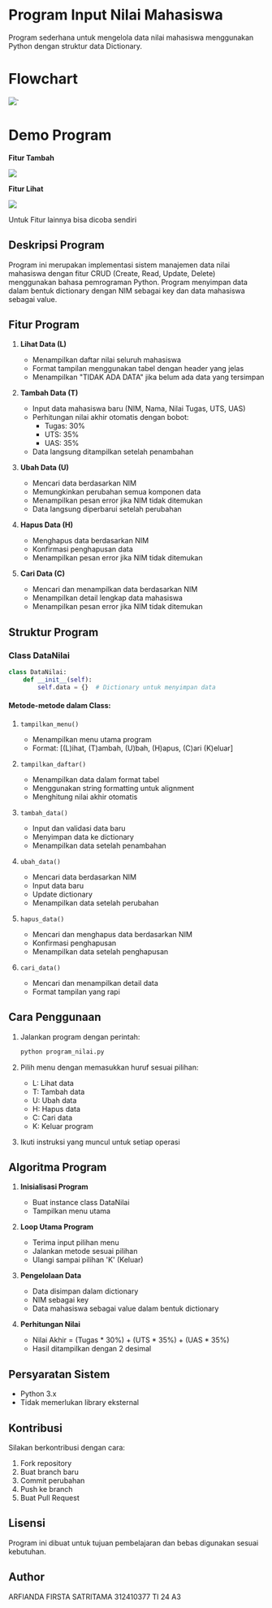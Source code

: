 # Program Input Nilai Mahasiswa

Program sederhana untuk mengelola data nilai mahasiswa menggunakan Python dengan struktur data Dictionary.


# Flowchart

![](datanilai.drawio.png)`

# Demo Program

**Fitur Tambah**

![](gif/tambah.gif)

**Fitur Lihat**

![](gif/lihat.gif)


Untuk Fitur lainnya bisa dicoba sendiri


## Deskripsi Program

Program ini merupakan implementasi sistem manajemen data nilai mahasiswa dengan fitur CRUD (Create, Read, Update, Delete) menggunakan bahasa pemrograman Python. Program menyimpan data dalam bentuk dictionary dengan NIM sebagai key dan data mahasiswa sebagai value.

## Fitur Program

1. **Lihat Data (L)**
   - Menampilkan daftar nilai seluruh mahasiswa
   - Format tampilan menggunakan tabel dengan header yang jelas
   - Menampilkan "TIDAK ADA DATA" jika belum ada data yang tersimpan

2. **Tambah Data (T)**
   - Input data mahasiswa baru (NIM, Nama, Nilai Tugas, UTS, UAS)
   - Perhitungan nilai akhir otomatis dengan bobot:
     - Tugas: 30%
     - UTS: 35%
     - UAS: 35%
   - Data langsung ditampilkan setelah penambahan

3. **Ubah Data (U)**
   - Mencari data berdasarkan NIM
   - Memungkinkan perubahan semua komponen data
   - Menampilkan pesan error jika NIM tidak ditemukan
   - Data langsung diperbarui setelah perubahan

4. **Hapus Data (H)**
   - Menghapus data berdasarkan NIM
   - Konfirmasi penghapusan data
   - Menampilkan pesan error jika NIM tidak ditemukan

5. **Cari Data (C)**
   - Mencari dan menampilkan data berdasarkan NIM
   - Menampilkan detail lengkap data mahasiswa
   - Menampilkan pesan error jika NIM tidak ditemukan

## Struktur Program

### Class DataNilai
```python
class DataNilai:
    def __init__(self):
        self.data = {}  # Dictionary untuk menyimpan data
```

#### Metode-metode dalam Class:

1. `tampilkan_menu()`
   - Menampilkan menu utama program
   - Format: [(L)ihat, (T)ambah, (U)bah, (H)apus, (C)ari (K)eluar]

2. `tampilkan_daftar()`
   - Menampilkan data dalam format tabel
   - Menggunakan string formatting untuk alignment
   - Menghitung nilai akhir otomatis

3. `tambah_data()`
   - Input dan validasi data baru
   - Menyimpan data ke dictionary
   - Menampilkan data setelah penambahan

4. `ubah_data()`
   - Mencari data berdasarkan NIM
   - Input data baru
   - Update dictionary
   - Menampilkan data setelah perubahan

5. `hapus_data()`
   - Mencari dan menghapus data berdasarkan NIM
   - Konfirmasi penghapusan
   - Menampilkan data setelah penghapusan

6. `cari_data()`
   - Mencari dan menampilkan detail data
   - Format tampilan yang rapi

## Cara Penggunaan

1. Jalankan program dengan perintah:
   ```bash
   python program_nilai.py
   ```

2. Pilih menu dengan memasukkan huruf sesuai pilihan:
   - L: Lihat data
   - T: Tambah data
   - U: Ubah data
   - H: Hapus data
   - C: Cari data
   - K: Keluar program

3. Ikuti instruksi yang muncul untuk setiap operasi

## Algoritma Program

1. **Inisialisasi Program**
   - Buat instance class DataNilai
   - Tampilkan menu utama

2. **Loop Utama Program**
   - Terima input pilihan menu
   - Jalankan metode sesuai pilihan
   - Ulangi sampai pilihan 'K' (Keluar)

3. **Pengelolaan Data**
   - Data disimpan dalam dictionary
   - NIM sebagai key
   - Data mahasiswa sebagai value dalam bentuk dictionary

4. **Perhitungan Nilai**
   - Nilai Akhir = (Tugas * 30%) + (UTS * 35%) + (UAS * 35%)
   - Hasil ditampilkan dengan 2 desimal

## Persyaratan Sistem

- Python 3.x
- Tidak memerlukan library eksternal

## Kontribusi

Silakan berkontribusi dengan cara:
1. Fork repository
2. Buat branch baru
3. Commit perubahan
4. Push ke branch
5. Buat Pull Request

## Lisensi

Program ini dibuat untuk tujuan pembelajaran dan bebas digunakan sesuai kebutuhan.

## Author

ARFIANDA FIRSTA SATRITAMA
312410377
TI 24 A3